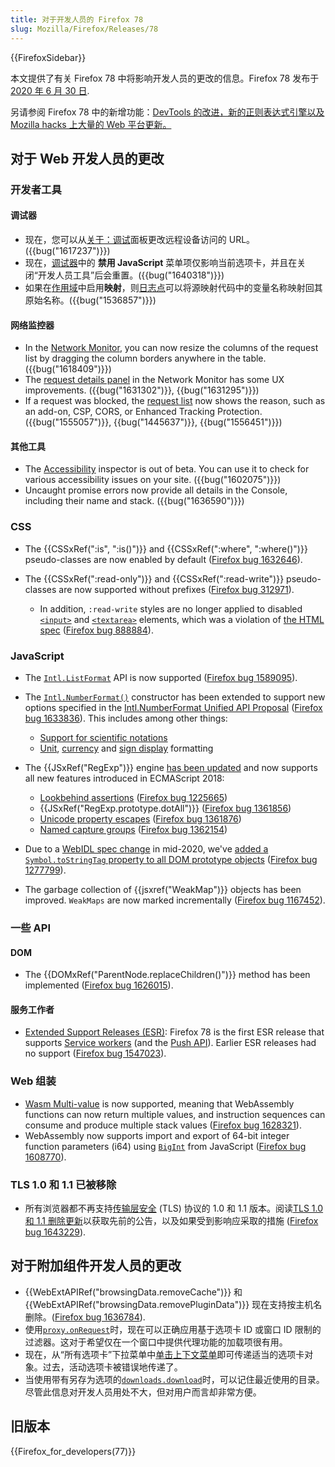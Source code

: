```yaml
---
title: 对于开发人员的 Firefox 78
slug: Mozilla/Firefox/Releases/78
---
```


{{FirefoxSidebar}}

本文提供了有关 Firefox 78 中将影响开发人员的更改的信息。Firefox 78 发布于[2020 年 6 月 30 日](https://wiki.mozilla.org/RapidRelease/Calendar#Future_branch_dates/docs/).

另请参阅 Firefox 78 中的新增功能：[DevTools 的改进，新的正则表达式引擎以及 Mozilla hacks 上大量的 Web 平台更新。](https://hacks.mozilla.org/2020/06/new-in-firefox-78/)

## 对于 Web 开发人员的更改

### 开发者工具

#### 调试器

- 现在，您可以从[关于：调试](/zh-CN/docs/Tools/about:debugging#Connecting_to_a_remote_device)面板更改远程设备访问的 URL。({{bug("1617237")}})
- 现在，[调试器](/zh-CN/docs/Tools/Debugger/UI_Tour)中的 **禁用 JavaScript** 菜单项仅影响当前选项卡，并且在关闭“开发人员工具”后会重置。({{bug("1640318")}})
- 如果在[作用域](/zh-CN/docs/Tools/Debugger/UI_Tour#Scopes)中启用**映射**，则[日志点](/zh-CN/docs/Tools/Debugger/Set_a_logpoint)可以将源映射代码中的变量名称映射回其原始名称。({{bug("1536857")}})

#### 网络监控器

- In the [Network Monitor](/zh-CN/docs/Tools/Network_Monitor/request_list#Network_request_columns), you can now resize the columns of the request list by dragging the column borders anywhere in the table. ({{bug("1618409")}})
- The [request details panel](/zh-CN/docs/Tools/Network_Monitor/request_details) in the Network Monitor has some UX improvements. ({{bug("1631302")}}, {{bug("1631295")}})
- If a request was blocked, the [request list](/zh-CN/docs/Tools/Network_Monitor/request_list) now shows the reason, such as an add-on, CSP, CORS, or Enhanced Tracking Protection. ({{bug("1555057")}}, {{bug("1445637")}}, {{bug("1556451")}})

#### 其他工具

- The [Accessibility](/zh-CN/docs/Tools/Accessibility_inspector) inspector is out of beta. You can use it to check for various accessibility issues on your site. ({{bug("1602075")}})
- Uncaught promise errors now provide all details in the Console, including their name and stack. ({{bug("1636590")}})

### CSS

- The {{CSSxRef(":is", ":is()")}} and {{CSSxRef(":where", ":where()")}} pseudo-classes are now enabled by default ([Firefox bug 1632646](https://bugzil.la/1632646)).
- The {{CSSxRef(":read-only")}} and {{CSSxRef(":read-write")}} pseudo-classes are now supported without prefixes ([Firefox bug 312971](https://bugzil.la/312971)).

  - In addition, `:read-write` styles are no longer applied to disabled [`<input>`](/zh-CN/docs/Web/HTML/Element/input) and [`<textarea>`](/zh-CN/docs/Web/HTML/Element/textarea) elements, which was a violation of [the HTML spec](https://html.spec.whatwg.org/#selector-read-write) ([Firefox bug 888884](https://bugzil.la/888884)).

### JavaScript

- The [`Intl.ListFormat`](/zh-CN/docs/Web/JavaScript/Reference/Global_Objects/Intl/ListFormat) API is now supported ([Firefox bug 1589095](https://bugzil.la/1589095)).
- The [`Intl.NumberFormat()`](/zh-CN/docs/Web/JavaScript/Reference/Global_Objects/Intl/NumberFormat/NumberFormat) constructor has been extended to support new options specified in the [Intl.NumberFormat Unified API Proposal](https://github.com/tc39/proposal-unified-intl-numberformat) ([Firefox bug 1633836](https://bugzil.la/1633836)). This includes among other things:

  - [Support for scientific notations](/zh-CN/docs/Web/JavaScript/Reference/Global_Objects/Intl/NumberFormat/NumberFormat#Scientific_engineering_or_compact_notations)
  - [Unit](/zh-CN/docs/Web/JavaScript/Reference/Global_Objects/Intl/NumberFormat/NumberFormat#Unit_formatting), [currency](/zh-CN/docs/Web/JavaScript/Reference/Global_Objects/Intl/NumberFormat/NumberFormat#Currency_formatting) and [sign display](/zh-CN/docs/Web/JavaScript/Reference/Global_Objects/Intl/NumberFormat/NumberFormat#Displaying_signs) formatting

- The {{JSxRef("RegExp")}} engine [has been updated](https://hacks.mozilla.org/2020/06/a-new-regexp-engine-in-spidermonkey/) and now supports all new features introduced in ECMAScript 2018:

  - [Lookbehind assertions](/zh-CN/docs/Web/JavaScript/Guide/Regular_expressions/Assertions) ([Firefox bug 1225665](https://bugzil.la/1225665))
  - {{JSxRef("RegExp.prototype.dotAll")}} ([Firefox bug 1361856](https://bugzil.la/1361856))
  - [Unicode property escapes](/zh-CN/docs/Web/JavaScript/Reference/Regular_expressions/Unicode_character_class_escape) ([Firefox bug 1361876](https://bugzil.la/1361876))
  - [Named capture groups](/zh-CN/docs/Web/JavaScript/Guide/Regular_expressions/Groups_and_Ranges) ([Firefox bug 1362154](https://bugzil.la/1362154))

- Due to a [WebIDL spec change](https://github.com/heycam/webidl/pull/357) in mid-2020, we've [added a `Symbol.toStringTag` property to all DOM prototype objects](/zh-CN/docs/Web/JavaScript/Reference/Global_Objects/Symbol/toStringTag#toStringTag_available_on_all_DOM_prototype_objects) ([Firefox bug 1277799](https://bugzil.la/1277799)).
- The garbage collection of {{jsxref("WeakMap")}} objects has been improved. `WeakMaps` are now marked incrementally ([Firefox bug 1167452](https://bugzil.la/1167452)).

### 一些 API

#### DOM

- The {{DOMxRef("ParentNode.replaceChildren()")}} method has been implemented ([Firefox bug 1626015](https://bugzil.la/1626015)).

#### 服务工作者

- [Extended Support Releases (ESR)](https://www.mozilla.org/en-US/firefox/organizations/): Firefox 78 is the first ESR release that supports [Service workers](/zh-CN/docs/Web/API/Service_Worker_API) (and the [Push API](/zh-CN/docs/Web/API/Push_API)). Earlier ESR releases had no support ([Firefox bug 1547023](https://bugzil.la/1547023)).

### Web 组装

- [Wasm Multi-value](https://hacks.mozilla.org/2019/11/multi-value-all-the-wasm/) is now supported, meaning that WebAssembly functions can now return multiple values, and instruction sequences can consume and produce multiple stack values ([Firefox bug 1628321](https://bugzil.la/1628321)).
- WebAssembly now supports import and export of 64-bit integer function parameters (i64) using [`BigInt`](/zh-CN/docs/Web/JavaScript/Reference/Global_Objects/BigInt) from JavaScript ([Firefox bug 1608770](https://bugzil.la/1608770)).

### TLS 1.0 和 1.1 已被移除

- 所有浏览器都不再支持[传输层安全](/zh-CN/docs/Web/Security/Transport_Layer_Security) (TLS) 协议的 1.0 和 1.1 版本。阅读[TLS 1.0 和 1.1 删除更新](https://hacks.mozilla.org/2019/05/tls-1-0-and-1-1-removal-update/)以获取先前的公告，以及如果受到影响应采取的措施 ([Firefox bug 1643229](https://bugzil.la/1643229)).

## 对于附加组件开发人员的更改

- {{WebExtAPIRef("browsingData.removeCache")}} 和 {{WebExtAPIRef("browsingData.removePluginData")}} 现在支持按主机名删除。([Firefox bug 1636784](https://bugzil.la/1636784)).
- 使用[`proxy.onRequest`](/zh-CN/docs/Mozilla/Add-ons/WebExtensions/API/proxy/onRequest)时，现在可以正确应用基于选项卡 ID 或窗口 ID 限制的过滤器。这对于希望仅在一个窗口中提供代理功能的加载项很有用。
- 现在，从“所有选项卡”下拉菜单中[单击上下文菜单](/zh-CN/docs/Mozilla/Add-ons/WebExtensions/API/menus/onClicked)即可传递适当的选项卡对象。过去，活动选项卡被错误地传递了。
- 当使用带有另存为选项的[`downloads.download`](/zh-CN/docs/Mozilla/Add-ons/WebExtensions/API/downloads/download)时，可以记住最近使用的目录。尽管此信息对开发人员用处不大，但对用户而言却非常方便。

## 旧版本

{{Firefox_for_developers(77)}}
